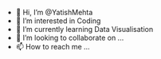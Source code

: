 - 👋 Hi, I’m @YatishMehta
- 👀 I’m interested in Coding
- 🌱 I’m currently learning Data Visualisation 
- 💞️ I’m looking to collaborate on ...
- 📫 How to reach me ...



